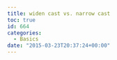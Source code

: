 ```yaml
---
title: widen cast vs. narrow cast
toc: true
id: 664
categories:
  - Basics
date: "2015-03-23T20:37:24+00:00"
---
```

